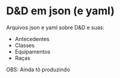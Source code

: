 # D&D em json (e yaml)

Arquivos json e yaml sobre D&D e suas:
- Antecedentes
- Classes
- Equipamentos
- Raças

OBS: Ainda tô produzindo